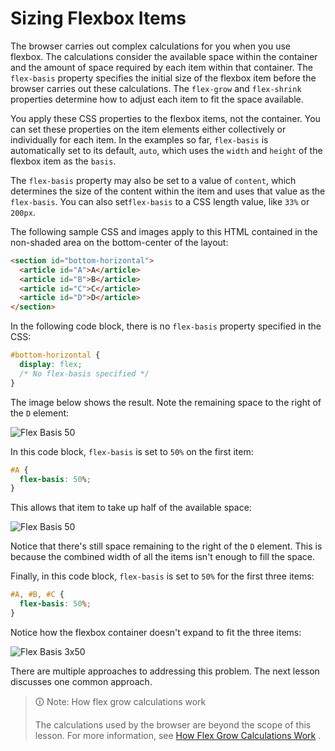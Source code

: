 # Sizing Flexbox Items

The browser carries out complex calculations for you when you use flexbox. The calculations consider the available space within the container and the amount of space required by each item within that container. The `flex-basis` property specifies the initial size of the flexbox item before the browser carries out these calculations. The `flex-grow` and `flex-shrink` properties determine how to adjust each item to fit the space available.

You apply these CSS properties to the flexbox items, not the container. You can set these properties on the item elements either collectively or individually for each item. In the examples so far, `flex-basis` is automatically set to its default, `auto`, which uses the `width` and `height` of the flexbox item as the `basis`.

The `flex-basis` property may also be set to a value of `content`, which determines the size of the content within the item and uses that value as the `flex-basis`. You can also set`flex-basis` to a CSS length value, like `33%` or `200px`.

The following sample CSS and images apply to this HTML contained in the non-shaded area on the bottom-center of the layout:

```html
<section id="bottom-horizontal">
  <article id="A">A</article>
  <article id="B">B</article>
  <article id="C">C</article>
  <article id="D">D</article>
</section>
```

In the following code block, there is no `flex-basis` property specified in the CSS:

```css
#bottom-horizontal {
  display: flex;
  /* No flex-basis specified */
}
```

The image below shows the result. Note the remaining space to the right of the `D` element:

![Flex Basis 50](https://user-images.githubusercontent.com/94882786/176831388-ad8e5704-0a0e-4d68-8b59-6da306a4e9d7.png)

In this code block, `flex-basis` is set to `50%` on the first item:

```css
#A {
  flex-basis: 50%;
}
```

This allows that item to take up half of the available space:

![Flex Basis 50](https://user-images.githubusercontent.com/94882786/176831442-a6db8ca9-67a5-46aa-8663-11f8b129eee1.png)

Notice that there's still space remaining to the right of the `D` element. This is because the combined width of all the items isn't enough to fill the space.

Finally, in this code block, `flex-basis` is set to `50%` for the first three items:

```css
#A, #B, #C {
  flex-basis: 50%;
}
```

Notice how the flexbox container doesn't expand to fit the three items:

![Flex Basis 3x50](https://user-images.githubusercontent.com/94882786/176831481-2e514d39-73f5-4bb2-b25b-10b077e123f3.png)

There are multiple approaches to addressing this problem. The next lesson discusses one common approach.

>🛈 Note: How flex grow calculations work
>
>The calculations used by the browser are beyond the scope of this lesson. For more information, see [How Flex Grow Calculations Work](https://css-tricks.com/flex-grow-is-weird/) .

